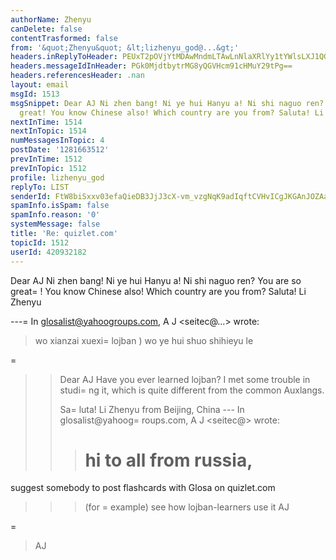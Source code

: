 ```yaml
---
authorName: Zhenyu
canDelete: false
contentTrasformed: false
from: '&quot;Zhenyu&quot; &lt;lizhenyu_god@...&gt;'
headers.inReplyToHeader: PEUxT2pOVjYtMDAwMndmLTAwLnNlaXRlYy1tYWlsLXJ1QGYyMzkubWFpbC5ydT4=
headers.messageIdInHeader: PGk0MjdtbytrMG8yQGVHcm91cHMuY29tPg==
headers.referencesHeader: .nan
layout: email
msgId: 1513
msgSnippet: Dear AJ Ni zhen bang! Ni ye hui Hanyu a! Ni shi naguo ren? You are so
  great! You know Chinese also! Which country are you from? Saluta! Li Zhenyu
nextInTime: 1514
nextInTopic: 1514
numMessagesInTopic: 4
postDate: '1281663512'
prevInTime: 1512
prevInTopic: 1512
profile: lizhenyu_god
replyTo: LIST
senderId: FtW8biSxxv03efaQieDB3JjJ3cX-vm_vzgNqK9adIqftCVHvICgJKGAnJOZAaFOt3IJ2Bx9tFrLfLPUpEcwffMIjC74F-t8AYpk
spamInfo.isSpam: false
spamInfo.reason: '0'
systemMessage: false
title: 'Re: quizlet.com'
topicId: 1512
userId: 420932182
---
```


Dear AJ
Ni zhen bang! Ni ye hui Hanyu a! Ni shi naguo ren?
You are so great=
! You know Chinese also! Which country are you from?
Saluta!
Li Zhenyu

---=
 In glosalist@yahoogroups.com, A J <seitec@...> wrote:
>
> wo xianzai xuexi=
 lojban ) wo ye hui shuo shihieyu le
> >          
> >  
> >   
> >  
> > 
=
> >  Dear AJ
> >  Have you ever learned lojban? I met some trouble in studi=
ng it, which is quite
> > different from the common Auxlangs.
> >  
> >  Sa=
luta!
> >  Li Zhenyu 
> >  from Beijing, China
> >  --- In glosalist@yahoog=
roups.com, A J <seitec@> wrote:
> >  >
> >  > hi to all from russia,
> >  >=
 suggest somebody to post flashcards with Glosa on quizlet.com
> >  > (for =
example) see how lojban-learners use it
> >  > AJ
> >  >
> >  
> >  
> >  
=
> >   
> > 
> >           
> 
> AJ
>



